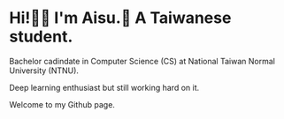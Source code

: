 # Hi!👋🏻 I'm Aisu.🧊 A Taiwanese student.

Bachelor cadindate in Computer Science (CS) at National Taiwan Normal University (NTNU).

Deep learning enthusiast but still working hard on it.

Welcome to my Github page.
